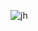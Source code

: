 ![jh](https://user-images.githubusercontent.com/864992/104815581-b76f1500-5815-11eb-999e-008d868d8e62.gif)
